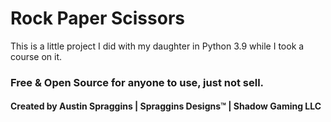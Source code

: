 # Rock Paper Scissors
This is a little project I did with my daughter in Python 3.9 while I took a course on it. 
### Free & Open Source for anyone to use, just not sell. 
#### Created by Austin Spraggins | Spraggins Designs™ | Shadow Gaming LLC
